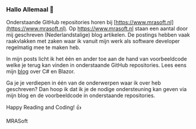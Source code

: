 ### Hallo Allemaal 👋
 
Onderstaande GitHub repositories horen bij [https://www.mrasoft.nl](https://www.mrasoft.nl). Op https://www.mrasoft.nl staan een aantal door mij geschreven (Nederlandstalige) blog artikelen. De postings hebben vaak raakvlakken met zaken waar ik vanuit mijn werk als software developer regelmatig mee te maken heb.

In mijn posts licht ik het één en ander toe aan de hand van voorbeeldcode welke je terug kan vinden in onderstaande GitHub repositories. Lees eens mijn [blog](https://www.mrasoft.nl) over C# en Blazor.

Ga je je verdiepen in één van de onderwerpen waar ik over heb geschreven? Dan hoop ik dat ik je de nodige ondersteuning kan geven via mijn blog en de voorbeeldcode in onderstaande repositories.



Happy Reading and Coding! 👍

MRASoft

<!--
**mrasoftGithub/mrasoftGithub** is a ✨ _special_ ✨ repository because its `README.md` (this file) appears on your GitHub profile.

Here are some ideas to get you started:

- 🔭 I’m currently working on ...
- 🌱 I’m currently learning ...
- 👯 I’m looking to collaborate on ...
- 🤔 I’m looking for help with ...
- 💬 Ask me about ...
- 📫 How to reach me: ...
- 😄 Pronouns: ...
- ⚡ Fun fact: ...
-->
